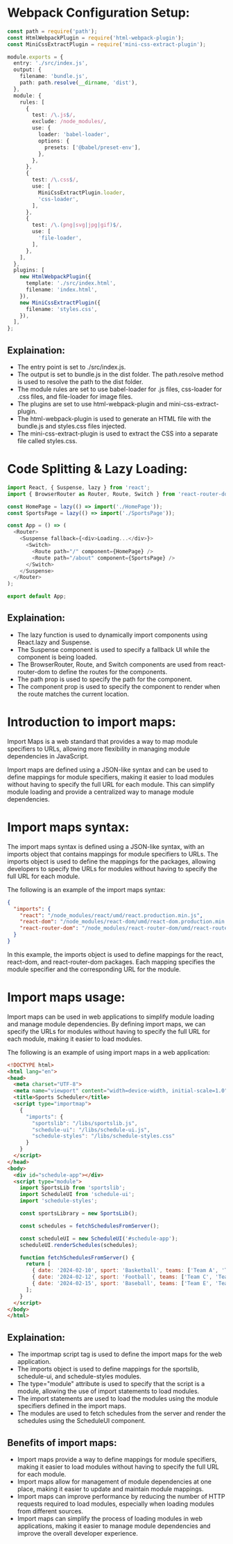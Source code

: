 # Webpack Configuration Setup:

```ts
const path = require('path');
const HtmlWebpackPlugin = require('html-webpack-plugin');
const MiniCssExtractPlugin = require('mini-css-extract-plugin');

module.exports = {
  entry: './src/index.js',
  output: {
    filename: 'bundle.js',
    path: path.resolve(__dirname, 'dist'),
  },
  module: {
    rules: [
      {
        test: /\.js$/,
        exclude: /node_modules/,
        use: {
          loader: 'babel-loader',
          options: {
            presets: ['@babel/preset-env'],
          },
        },
      },
      {
        test: /\.css$/,
        use: [
          MiniCssExtractPlugin.loader,
          'css-loader',
        ],
      },
      {
        test: /\.(png|svg|jpg|gif)$/,
        use: [
          'file-loader',
        ],
      },
    ],
  },
  plugins: [
    new HtmlWebpackPlugin({
      template: './src/index.html',
      filename: 'index.html',
    }),
    new MiniCssExtractPlugin({
      filename: 'styles.css',
    }),
  ],
};
```

## Explaination:
- The entry point is set to ./src/index.js.
- The output is set to bundle.js in the dist folder. The path.resolve method is used to resolve the path to the dist folder.
- The module rules are set to use babel-loader for .js files, css-loader for .css files, and file-loader for image files.
- The plugins are set to use html-webpack-plugin and mini-css-extract-plugin.
- The html-webpack-plugin is used to generate an HTML file with the bundle.js and styles.css files injected.
- The mini-css-extract-plugin is used to extract the CSS into a separate file called styles.css.



# Code Splitting & Lazy Loading:
  
  ```ts
  import React, { Suspense, lazy } from 'react';
  import { BrowserRouter as Router, Route, Switch } from 'react-router-dom';

  const HomePage = lazy(() => import('./HomePage'));
  const SportsPage = lazy(() => import('./SportsPage'));

  const App = () => (
    <Router>
      <Suspense fallback={<div>Loading...</div>}>
        <Switch>
          <Route path="/" component={HomePage} />
          <Route path="/about" component={SportsPage} />
        </Switch>
      </Suspense>
    </Router>
  );

  export default App;
  ```

## Explaination:
- The lazy function is used to dynamically import components using React.lazy and Suspense.
- The Suspense component is used to specify a fallback UI while the component is being loaded.
- The BrowserRouter, Route, and Switch components are used from react-router-dom to define the routes for the components.
- The path prop is used to specify the path for the component.
- The component prop is used to specify the component to render when the route matches the current location.

# Introduction to import maps:

Import Maps is a web standard that provides a way to map module specifiers to URLs, allowing more flexibility in managing module dependencies in JavaScript.

Import maps are defined using a JSON-like syntax and can be used to define mappings for module specifiers, making it easier to load modules without having to specify the full URL for each module. This can simplify module loading and provide a centralized way to manage module dependencies.

# Import maps syntax:

The import maps syntax is defined using a JSON-like syntax, with an imports object that contains mappings for module specifiers to URLs. The imports object is used to define the mappings for the packages, allowing developers to specify the URLs for modules without having to specify the full URL for each module.

The following is an example of the import maps syntax:

```json
{
  "imports": {
    "react": "/node_modules/react/umd/react.production.min.js",
    "react-dom": "/node_modules/react-dom/umd/react-dom.production.min.js",
    "react-router-dom": "/node_modules/react-router-dom/umd/react-router-dom.production.min.js"
  }
}
```

In this example, the imports object is used to define mappings for the react, react-dom, and react-router-dom packages. Each mapping specifies the module specifier and the corresponding URL for the module.

# Import maps usage:

Import maps can be used in web applications to simplify module loading and manage module dependencies. By defining import maps, we can specify the URLs for modules without having to specify the full URL for each module, making it easier to load modules.

The following is an example of using import maps in a web application:

```html
<!DOCTYPE html>
<html lang="en">
<head>
  <meta charset="UTF-8">
  <meta name="viewport" content="width=device-width, initial-scale=1.0">
  <title>Sports Scheduler</title>
  <script type="importmap">
    {
      "imports": {
        "sportslib": "/libs/sportslib.js",
        "schedule-ui": "/libs/schedule-ui.js",
        "schedule-styles": "/libs/schedule-styles.css"
      }
    }
  </script>
</head>
<body>
  <div id="schedule-app"></div>
  <script type="module">
    import SportsLib from 'sportslib';
    import ScheduleUI from 'schedule-ui';
    import 'schedule-styles';

    const sportsLibrary = new SportsLib();

    const schedules = fetchSchedulesFromServer();

    const scheduleUI = new ScheduleUI('#schedule-app');
    scheduleUI.renderSchedules(schedules);

    function fetchSchedulesFromServer() {
      return [
        { date: '2024-02-10', sport: 'Basketball', teams: ['Team A', 'Team B'], venue: 'Arena 1' },
        { date: '2024-02-12', sport: 'Football', teams: ['Team C', 'Team D'], venue: 'Stadium 2' },
        { date: '2024-02-15', sport: 'Baseball', teams: ['Team E', 'Team F'], venue: 'Field 3' }
      ];
    }
  </script>
</body>
</html>
```

## Explaination:
- The importmap script tag is used to define the import maps for the web application.
- The imports object is used to define mappings for the sportslib, schedule-ui, and schedule-styles modules.
- The type="module" attribute is used to specify that the script is a module, allowing the use of import statements to load modules.
- The import statements are used to load the modules using the module specifiers defined in the import maps.
- The modules are used to fetch schedules from the server and render the schedules using the ScheduleUI component.


## Benefits of import maps:

- Import maps provide a way to define mappings for module specifiers, making it easier to load modules without having to specify the full URL for each module.
- Import maps allow for management of module dependencies at one place, making it easier to update and maintain module mappings.
- Import maps can improve performance by reducing the number of HTTP requests required to load modules, especially when loading modules from different sources.
- Import maps can simplify the process of loading modules in web applications, making it easier to manage module dependencies and improve the overall developer experience.


